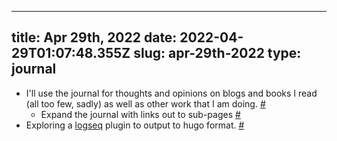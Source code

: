 
---
title: Apr 29th, 2022 
date: 2022-04-29T01:07:48.355Z
slug: apr-29th-2022
type: journal
---
* I'll use the journal for thoughts and opinions on blogs and books I read (all too few, sadly) as well as other work that I am doing. [#](#627a64fa-8302-4490-ba2c-4e62b33174f2)
  * Expand the journal with links out to sub-pages [#](#627a64fa-aa07-4eb7-bfc1-bc0fdf6ddda7)
* Exploring a [logseq](../entry/logseq) plugin to output to hugo format. [#](#627a64fa-b8b8-4b66-b5ce-1f602e4c4c40)

